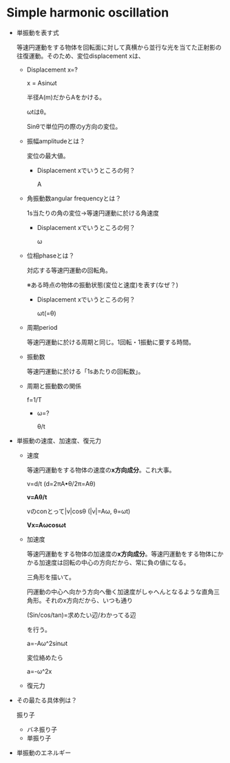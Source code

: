 # Simple harmonic oscillation

- 単振動を表す式
    
    等速円運動をする物体を回転面に対して真横から並行な光を当てた正射影の往復運動。そのため、変位displacement xは、
    
    - Displacement x=?
        
        x = Asinωt
        
        半径A(m)だからAをかける。
        
        ωtはθ。
        
        Sinθで単位円の際のy方向の変位。
        
    - 振幅amplitudeとは？
        
        変位の最大値。
        
        - Displacement xでいうところの何？
            
            A
            
    - 角振動数angular frequencyとは？
        
        1s当たりの角の変位→等速円運動に於ける角速度
        
        - Displacement xでいうところの何？
            
            ω
            
    - 位相phaseとは？
        
        対応する等速円運動の回転角。
        
        ※ある時点の物体の振動状態(変位と速度)を表す(なぜ？)
        
        - Displacement xでいうところの何？
            
            ωt(=θ)
            
    - 周期period
        
        等速円運動に於ける周期と同じ。1回転・1振動に要する時間。
        
    - 振動数
        
        等速円運動に於ける「1sあたりの回転数」。
        
    - 周期と振動数の関係
        
        f=1/T
        
        - ω=?
            
            θ/t
            
- 単振動の速度、加速度、復元力
    - 速度
        
        等速円運動をする物体の速度の**x方向成分**。これ大事。
        
        v=d/t (d=2πA•θ/2π=Aθ)
        
        **v=Aθ/t**
        
        vのconとって|v|cosθ (|v|=Aω, θ=ωt)
        
        **Vx=Aωcosωt**
        
    - 加速度
        
        等速円運動をする物体の加速度の**x方向成分**。等速円運動をする物体にかかる加速度は回転の中心の方向だから、常に負の値になる。
        
        三角形を描いて。
        
        円運動の中心へ向かう方向へ働く加速度がしゃへんとなるような直角三角形。それのx方向だから、いつも通り
        
        (Sin/cos/tan)=求めたい辺/わかってる辺
        
        を行う。
        
        a=-Aω^2sinωt
        
        変位絡めたら
        
        a=-ω^2x
        
    - 復元力
        
        
- その最たる具体例は？
    
    振り子
    
    - バネ振り子
    - 単振り子
- 単振動のエネルギー